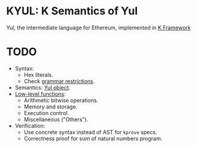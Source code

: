 # KYUL: K Semantics of Yul
Yul, the intermediate language for Ethereum, implemented in [K Framework](https://github.com/kframework/k)

# TODO
- Syntax:
  - Hex literals.
  - Check [grammar restrictions](https://solidity.readthedocs.io/en/v0.5.5/yul.html#restrictions-on-the-grammar).
- Semantics: [Yul object](https://solidity.readthedocs.io/en/v0.5.5/yul.html#specification-of-yul-object).
- [Low-level functions](https://solidity.readthedocs.io/en/v0.5.5/yul.html#low-level-functions):
  - Arithmetic bitwise operations.
  - Memory and storage.
  - Execution control.
  - Miscellaneous ("Others").
- Verification:
  - Use concrete syntax instead of AST for `kprove` specs.
  - Correctness proof for sum of natural numbers program.
